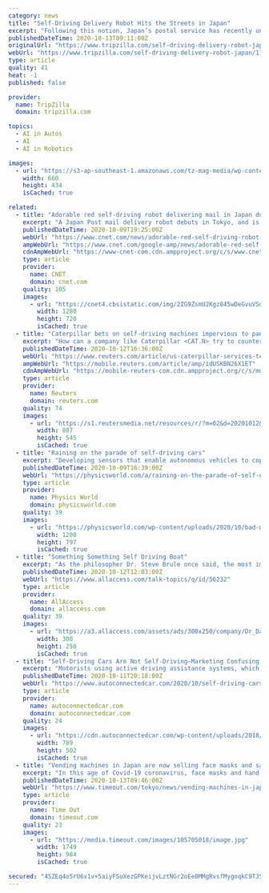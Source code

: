 ```yaml
---
category: news
title: "Self-Driving Delivery Robot Hits the Streets in Japan"
excerpt: "Following this notion, Japan’s postal service has recently unveiled a self-driving delivery robot! The self-driving delivery robot is the size of a wheelchair and has built-in cameras and sensors. It was first operated on a sidewalk in Tokyo’s Chiyoda Ward in Japan."
publishedDateTime: 2020-10-13T09:11:00Z
originalUrl: "https://www.tripzilla.com/self-driving-delivery-robot-japan/115421"
webUrl: "https://www.tripzilla.com/self-driving-delivery-robot-japan/115421"
type: article
quality: 41
heat: -1
published: false

provider:
  name: TripZilla
  domain: tripzilla.com

topics:
  - AI in Autos
  - AI
  - AI in Robotics

images:
  - url: "https://s3-ap-southeast-1.amazonaws.com/tz-mag-media/wp-content/uploads/2020/10/13154623/robot.jpg"
    width: 660
    height: 434
    isCached: true

related:
  - title: "Adorable red self-driving robot delivering mail in Japan during pandemic"
    excerpt: "A Japan Post mail delivery robot debuts in Tokyo, and is being tested to keep human interaction to a minimum during the coronavirus crisis."
    publishedDateTime: 2020-10-09T19:25:00Z
    webUrl: "https://www.cnet.com/news/adorable-red-self-driving-robot-delivering-mail-in-japan-during-pandemic/"
    ampWebUrl: "https://www.cnet.com/google-amp/news/adorable-red-self-driving-robot-delivering-mail-in-japan-during-pandemic/"
    cdnAmpWebUrl: "https://www-cnet-com.cdn.ampproject.org/c/s/www.cnet.com/google-amp/news/adorable-red-self-driving-robot-delivering-mail-in-japan-during-pandemic/"
    type: article
    provider:
      name: CNET
      domain: cnet.com
    quality: 105
    images:
      - url: "https://cnet4.cbsistatic.com/img/2ZG9ZsmU2Kgz845wDeGvuVSdlDA=/2020/10/09/650978af-dde5-4803-8185-35f85a7ef12c/japanpostrobot1.jpg"
        width: 1280
        height: 720
        isCached: true
  - title: "Caterpillar bets on self-driving machines impervious to pandemics"
    excerpt: "How can a company like Caterpillar <CAT.N> try to counter a slump in sales of bulldozers and trucks during a pandemic that has made every human a potential disease vector?"
    publishedDateTime: 2020-10-12T16:36:00Z
    webUrl: "https://www.reuters.com/article/us-caterpillar-services-technology-focus-idUSKBN26X1ET"
    ampWebUrl: "https://mobile.reuters.com/article/amp/idUSKBN26X1ET"
    cdnAmpWebUrl: "https://mobile-reuters-com.cdn.ampproject.org/c/s/mobile.reuters.com/article/amp/idUSKBN26X1ET"
    type: article
    provider:
      name: Reuters
      domain: reuters.com
    quality: 74
    images:
      - url: "https://s1.reutersmedia.net/resources/r/?m=02&d=20201012&t=2&i=1537123187&w=&fh=545px&fw=&ll=&pl=&sq=&r=LYNXMPEG9B0S1"
        width: 807
        height: 545
        isCached: true
  - title: "Raining on the parade of self-driving cars"
    excerpt: "Developing sensors that enable autonomous vehicles to cope with tough weather conditions is tricky – and the economics may be more challenging still"
    publishedDateTime: 2020-10-09T16:39:00Z
    webUrl: "https://physicsworld.com/a/raining-on-the-parade-of-self-driving-cars/"
    type: article
    provider:
      name: Physics World
      domain: physicsworld.com
    quality: 39
    images:
      - url: "https://physicsworld.com/wp-content/uploads/2020/10/bad-weather-caution-497639283-iStock_trendobjects.jpg"
        width: 1200
        height: 797
        isCached: true
  - title: "Something Something Self Driving Boat"
    excerpt: "As the philosopher Dr. Steve Brule once said, the most important thing to know about going on a boat is \"stay on the boat.\" (Or \"broat.\") This rule escaped a trio of guys doing a photo shoot on the water in Florida;"
    publishedDateTime: 2020-10-12T12:03:00Z
    webUrl: "https://www.allaccess.com/talk-topics/q/id/56232"
    type: article
    provider:
      name: AllAccess
      domain: allaccess.com
    quality: 39
    images:
      - url: "https://a3.allaccess.com/assets/ads/300x250/company/Dr_Dave_Ferguson_VO.gif?1575484729"
        width: 300
        height: 250
        isCached: true
  - title: "Self-Driving Cars Are Not Self-Driving–Marketing Confusing."
    excerpt: "Motorists using active driving assistance systems, which combine vehicle acceleration with braking and steering, tend to overlook safety limitations when the branding and marketing used to sell it"
    publishedDateTime: 2020-10-11T20:18:00Z
    webUrl: "https://www.autoconnectedcar.com/2020/10/self-driving-cars-are-not-self-driving-marketing-confusing/"
    type: article
    provider:
      name: autoconnectedcar.com
      domain: autoconnectedcar.com
    quality: 24
    images:
      - url: "https://cdn.autoconnectedcar.com/wp-content/uploads/2018/05/teslacrassh.jpg"
        width: 789
        height: 502
        isCached: true
  - title: "Vending machines in Japan are now selling face masks and sanitising wipes"
    excerpt: "In this age of Covid-19 coronavirus, face masks and hand sanitisers have become a normal part of our daily lives. And now, it’s getting easier to obtain these items as some vending machines in Japan have started offering safety products such as face masks and sanitising wipes next to bottles of tea and coffee."
    publishedDateTime: 2020-10-13T09:46:00Z
    webUrl: "https://www.timeout.com/tokyo/news/vending-machines-in-japan-are-now-selling-face-masks-and-sanitising-wipes-101320"
    type: article
    provider:
      name: Time Out
      domain: timeout.com
    quality: 23
    images:
      - url: "https://media.timeout.com/images/105705018/image.jpg"
        width: 1749
        height: 984
        isCached: true

secured: "4SZEq4o5rU6x1v+5aiyFSuXezGPKeijvLztNGr2oEe0MMgRvsfMygoqkC9TJSJ2NtlhJeu06rrNxPqYFSydEzSc/whCN+gSwji13CdORhY33iB3wzQiI0u52lOkymEEfL9zhVAiF6Q/SePW5vbVCoLMJ+5OIebYVCmv49r/0g2DEXDDGF7pBOwbAqWtZ7kUSsz3mGjZ188zR6fVb/I/GLWktz8+kap83E9QUK+gSSk/YOZG9Rf5tfqYsQSev/mXx3VcNFRB/XN8A4yAlVCvHXyMnmwS//8yDKbgpyvRlSziGyNe8dF5+/EylB6BD31ooYzujkNjmN06mtWjVjI+7JhxAQ2xXG8P4EQwyRuEhvRU=;cdfuCSkRm877cYPyGCIIcw=="
---
```


